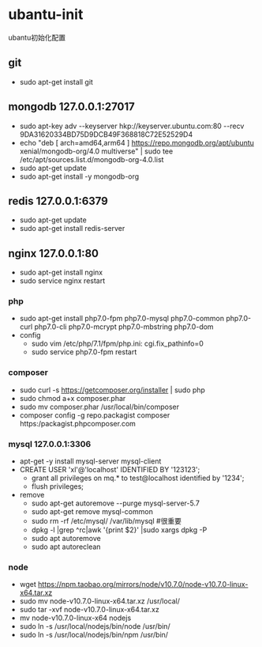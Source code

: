 # ubantu-init
ubantu初始化配置

## git
  * sudo apt-get install git

## mongodb 127.0.0.1:27017
  * sudo apt-key adv --keyserver hkp://keyserver.ubuntu.com:80 --recv 9DA31620334BD75D9DCB49F368818C72E52529D4
  * echo "deb [ arch=amd64,arm64 ] https://repo.mongodb.org/apt/ubuntu xenial/mongodb-org/4.0 multiverse" | sudo tee /etc/apt/sources.list.d/mongodb-org-4.0.list
  * sudo apt-get update
  * sudo apt-get install -y mongodb-org

## redis 127.0.0.1:6379
  * sudo apt-get update
  * sudo apt-get install redis-server

## nginx 127.0.0.1:80
  * sudo apt-get install nginx
  * sudo service nginx restart

### php
  * sudo apt-get install php7.0-fpm php7.0-mysql php7.0-common php7.0-curl php7.0-cli php7.0-mcrypt php7.0-mbstring php7.0-dom
  * config
      - sudo vim /etc/php/7.1/fpm/php.ini: cgi.fix_pathinfo=0
      - sudo service php7.0-fpm restart

### composer
  * sudo curl -s https://getcomposer.org/installer | sudo php
  * sudo chmod a+x composer.phar
  * sudo mv composer.phar /usr/local/bin/composer
  * composer config -g repo.packagist composer https:/packagist.phpcomposer.com

### mysql 127.0.0.1:3306
  * apt-get -y install mysql-server mysql-client
  * CREATE USER 'xl'@'localhost' IDENTIFIED BY '123123';
      - grant all privileges on mq.* to test@localhost identified by '1234';
      - flush privileges;
  * remove
      - sudo apt-get autoremove --purge mysql-server-5.7 
      - sudo apt-get remove mysql-common
      - sudo rm -rf /etc/mysql/  /var/lib/mysql    #很重要
      - dpkg -l |grep ^rc|awk '{print $2}' |sudo xargs dpkg -P  
      - sudo apt autoremove
      - sudo apt autoreclean

### node 
  * wget https://npm.taobao.org/mirrors/node/v10.7.0/node-v10.7.0-linux-x64.tar.xz
  * sudo mv node-v10.7.0-linux-x64.tar.xz /usr/local/
  * sudo tar -xvf  node-v10.7.0-linux-x64.tar.xz
  * mv node-v10.7.0-linux-x64  nodejs
  * sudo ln -s /usr/local/nodejs/bin/node /usr/bin/
  * sudo ln -s /usr/local/nodejs/bin/npm /usr/bin/
